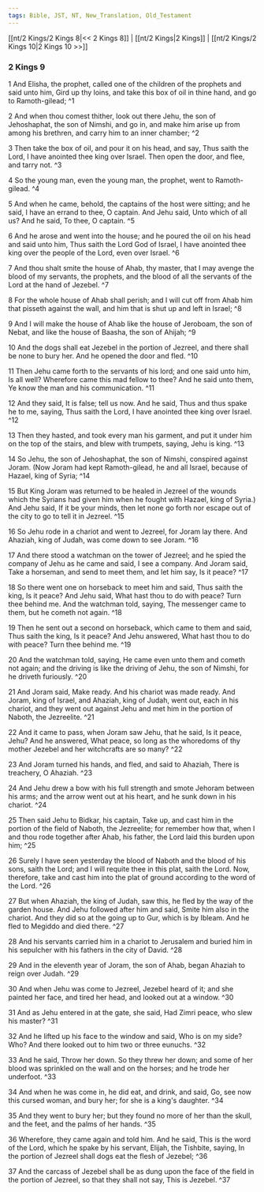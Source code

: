```yaml
---
tags: Bible, JST, NT, New_Translation, Old_Testament
---
```


[[nt/2 Kings/2 Kings 8|<< 2 Kings 8]] | [[nt/2 Kings|2 Kings]] | [[nt/2 Kings/2 Kings 10|2 Kings 10 >>]]

### 2 Kings 9

1 And Elisha, the prophet, called one of the children of the prophets and said unto him, Gird up thy loins, and take this box of oil in thine hand, and go to Ramoth-gilead;  ^1

2 And when thou comest thither, look out there Jehu, the son of Jehoshaphat, the son of Nimshi, and go in, and make him arise up from among his brethren, and carry him to an inner chamber;  ^2

3 Then take the box of oil, and pour it on his head, and say, Thus saith the Lord, I have anointed thee king over Israel. Then open the door, and flee, and tarry not.  ^3

4 So the young man, even the young man, the prophet, went to Ramoth-gilead.  ^4

5 And when he came, behold, the captains of the host were sitting; and he said, I have an errand to thee, O captain. And Jehu said, Unto which of all us? And he said, To thee, O captain.  ^5

6 And he arose and went into the house; and he poured the oil on his head and said unto him, Thus saith the Lord God of Israel, I have anointed thee king over the people of the Lord, even over Israel.  ^6

7 And thou shalt smite the house of Ahab, thy master, that I may avenge the blood of my servants, the prophets, and the blood of all the servants of the Lord at the hand of Jezebel.  ^7

8 For the whole house of Ahab shall perish; and I will cut off from Ahab him that pisseth against the wall, and him that is shut up and left in Israel;  ^8

9 And I will make the house of Ahab like the house of Jeroboam, the son of Nebat, and like the house of Baasha, the son of Ahijah;  ^9

10 And the dogs shall eat Jezebel in the portion of Jezreel, and there shall be none to bury her. And he opened the door and fled.  ^10

11 Then Jehu came forth to the servants of his lord; and one said unto him, Is all well? Wherefore came this mad fellow to thee? And he said unto them, Ye know the man and his communication.  ^11

12 And they said, It is false; tell us now. And he said, Thus and thus spake he to me, saying, Thus saith the Lord, I have anointed thee king over Israel.  ^12

13 Then they hasted, and took every man his garment, and put it under him on the top of the stairs, and blew with trumpets, saying, Jehu is king.  ^13

14 So Jehu, the son of Jehoshaphat, the son of Nimshi, conspired against Joram. (Now Joram had kept Ramoth-gilead, he and all Israel, because of Hazael, king of Syria;  ^14

15 But King Joram was returned to be healed in Jezreel of the wounds which the Syrians had given him when he fought with Hazael, king of Syria.) And Jehu said, If it be your minds, then let none go forth nor escape out of the city to go to tell it in Jezreel.  ^15

16 So Jehu rode in a chariot and went to Jezreel, for Joram lay there. And Ahaziah, king of Judah, was come down to see Joram.  ^16

17 And there stood a watchman on the tower of Jezreel; and he spied the company of Jehu as he came and said, I see a company. And Joram said, Take a horseman, and send to meet them, and let him say, Is it peace?  ^17

18 So there went one on horseback to meet him and said, Thus saith the king, Is it peace? And Jehu said, What hast thou to do with peace? Turn thee behind me. And the watchman told, saying, The messenger came to them, but he cometh not again.  ^18

19 Then he sent out a second on horseback, which came to them and said, Thus saith the king, Is it peace? And Jehu answered, What hast thou to do with peace? Turn thee behind me.  ^19

20 And the watchman told, saying, He came even unto them and cometh not again; and the driving is like the driving of Jehu, the son of Nimshi, for he driveth furiously.  ^20

21 And Joram said, Make ready. And his chariot was made ready. And Joram, king of Israel, and Ahaziah, king of Judah, went out, each in his chariot, and they went out against Jehu and met him in the portion of Naboth, the Jezreelite.  ^21

22 And it came to pass, when Joram saw Jehu, that he said, Is it peace, Jehu? And he answered, What peace, so long as the whoredoms of thy mother Jezebel and her witchcrafts are so many?  ^22

23 And Joram turned his hands, and fled, and said to Ahaziah, There is treachery, O Ahaziah.  ^23

24 And Jehu drew a bow with his full strength and smote Jehoram between his arms; and the arrow went out at his heart, and he sunk down in his chariot.  ^24

25 Then said Jehu to Bidkar, his captain, Take up, and cast him in the portion of the field of Naboth, the Jezreelite; for remember how that, when I and thou rode together after Ahab, his father, the Lord laid this burden upon him;  ^25

26 Surely I have seen yesterday the blood of Naboth and the blood of his sons, saith the Lord; and I will requite thee in this plat, saith the Lord. Now, therefore, take and cast him into the plat of ground according to the word of the Lord.  ^26

27 But when Ahaziah, the king of Judah, saw this, he fled by the way of the garden house. And Jehu followed after him and said, Smite him also in the chariot. And they did so at the going up to Gur, which is by Ibleam. And he fled to Megiddo and died there.  ^27

28 And his servants carried him in a chariot to Jerusalem and buried him in his sepulcher with his fathers in the city of David.  ^28

29 And in the eleventh year of Joram, the son of Ahab, began Ahaziah to reign over Judah.  ^29

30 And when Jehu was come to Jezreel, Jezebel heard of it; and she painted her face, and tired her head, and looked out at a window.  ^30

31 And as Jehu entered in at the gate, she said, Had Zimri peace, who slew his master?  ^31

32 And he lifted up his face to the window and said, Who is on my side? Who? And there looked out to him two or three eunuchs.  ^32

33 And he said, Throw her down. So they threw her down; and some of her blood was sprinkled on the wall and on the horses; and he trode her underfoot.  ^33

34 And when he was come in, he did eat, and drink, and said, Go, see now this cursed woman, and bury her; for she is a king\'s daughter.  ^34

35 And they went to bury her; but they found no more of her than the skull, and the feet, and the palms of her hands.  ^35

36 Wherefore, they came again and told him. And he said, This is the word of the Lord, which he spake by his servant, Elijah, the Tishbite, saying, In the portion of Jezreel shall dogs eat the flesh of Jezebel;  ^36

37 And the carcass of Jezebel shall be as dung upon the face of the field in the portion of Jezreel, so that they shall not say, This is Jezebel.  ^37

 
